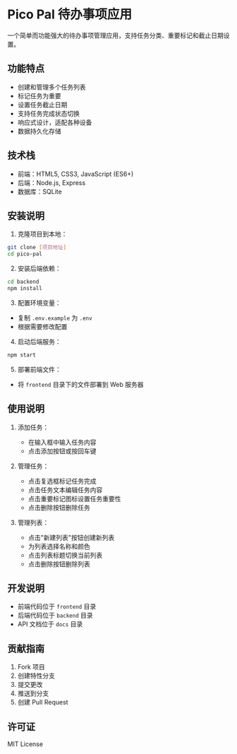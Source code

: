 # Pico Pal 待办事项应用

一个简单而功能强大的待办事项管理应用，支持任务分类、重要标记和截止日期设置。

## 功能特点

- 创建和管理多个任务列表
- 标记任务为重要
- 设置任务截止日期
- 支持任务完成状态切换
- 响应式设计，适配各种设备
- 数据持久化存储

## 技术栈

- 前端：HTML5, CSS3, JavaScript (ES6+)
- 后端：Node.js, Express
- 数据库：SQLite

## 安装说明

1. 克隆项目到本地：
```bash
git clone [项目地址]
cd pico-pal
```

2. 安装后端依赖：
```bash
cd backend
npm install
```

3. 配置环境变量：
- 复制 `.env.example` 为 `.env`
- 根据需要修改配置

4. 启动后端服务：
```bash
npm start
```

5. 部署前端文件：
- 将 `frontend` 目录下的文件部署到 Web 服务器

## 使用说明

1. 添加任务：
   - 在输入框中输入任务内容
   - 点击添加按钮或按回车键

2. 管理任务：
   - 点击复选框标记任务完成
   - 点击任务文本编辑任务内容
   - 点击重要标记图标设置任务重要性
   - 点击删除按钮删除任务

3. 管理列表：
   - 点击"新建列表"按钮创建新列表
   - 为列表选择名称和颜色
   - 点击列表标题切换当前列表
   - 点击删除按钮删除列表

## 开发说明

- 前端代码位于 `frontend` 目录
- 后端代码位于 `backend` 目录
- API 文档位于 `docs` 目录

## 贡献指南

1. Fork 项目
2. 创建特性分支
3. 提交更改
4. 推送到分支
5. 创建 Pull Request

## 许可证

MIT License 